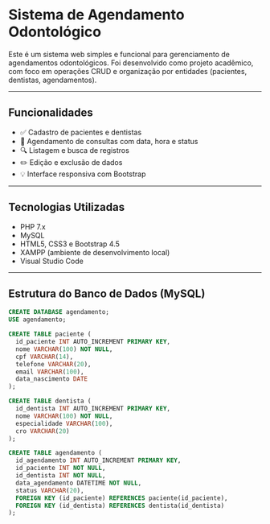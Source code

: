 # Sistema de Agendamento Odontológico

Este é um sistema web simples e funcional para gerenciamento de agendamentos odontológicos. Foi desenvolvido como projeto acadêmico, com foco em operações CRUD e organização por entidades (pacientes, dentistas, agendamentos).

---

## Funcionalidades

- ✅ Cadastro de pacientes e dentistas
- 📅 Agendamento de consultas com data, hora e status
- 🔍 Listagem e busca de registros
- ✏️ Edição e exclusão de dados
- 💡 Interface responsiva com Bootstrap

---

## Tecnologias Utilizadas

- PHP 7.x  
- MySQL  
- HTML5, CSS3 e Bootstrap 4.5  
- XAMPP (ambiente de desenvolvimento local)  
- Visual Studio Code  

---

## Estrutura do Banco de Dados (MySQL)

```sql
CREATE DATABASE agendamento;
USE agendamento;

CREATE TABLE paciente (
  id_paciente INT AUTO_INCREMENT PRIMARY KEY,
  nome VARCHAR(100) NOT NULL,
  cpf VARCHAR(14),
  telefone VARCHAR(20),
  email VARCHAR(100),
  data_nascimento DATE
);

CREATE TABLE dentista (
  id_dentista INT AUTO_INCREMENT PRIMARY KEY,
  nome VARCHAR(100) NOT NULL,
  especialidade VARCHAR(100),
  cro VARCHAR(20)
);

CREATE TABLE agendamento (
  id_agendamento INT AUTO_INCREMENT PRIMARY KEY,
  id_paciente INT NOT NULL,
  id_dentista INT NOT NULL,
  data_agendamento DATETIME NOT NULL,
  status VARCHAR(20),
  FOREIGN KEY (id_paciente) REFERENCES paciente(id_paciente),
  FOREIGN KEY (id_dentista) REFERENCES dentista(id_dentista)
);
